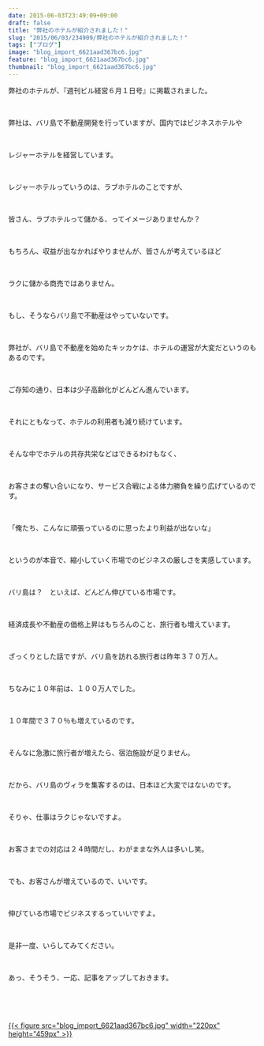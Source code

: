 ```yaml
---
date: 2015-06-03T23:49:09+09:00
draft: false
title: "弊社のホテルが紹介されました！"
slug: "2015/06/03/234909/弊社のホテルが紹介されました！"
tags: ["ブログ"]
image: "blog_import_6621aad367bc6.jpg"
feature: "blog_import_6621aad367bc6.jpg"
thumbnail: "blog_import_6621aad367bc6.jpg"
---
```

<p>弊社のホテルが、『週刊ビル経営６月１日号』に掲載されました。</p><br/><p>弊社は、バリ島で不動産開発を行っていますが、国内ではビジネスホテルや</p><br/><p>レジャーホテルを経営しています。</p><br/><p>レジャーホテルっていうのは、ラブホテルのことですが、</p><br/><p>皆さん、ラブホテルって儲かる、ってイメージありませんか？</p><br/><p>もちろん、収益が出なかればやりませんが、皆さんが考えているほど</p><br/><p>ラクに儲かる商売ではありません。</p><br/><p>もし、そうならバリ島で不動産はやっていないです。</p><br/><p>弊社が、バリ島で不動産を始めたキッカケは、ホテルの運営が大変だというのもあるのです。</p><br/><p>ご存知の通り、日本は少子高齢化がどんどん進んでいます。</p><br/><p>それにともなって、ホテルの利用者も減り続けています。</p><br/><p>そんな中でホテルの共存共栄などはできるわけもなく、</p><br/><p>お客さまの奪い合いになり、サービス合戦による体力勝負を繰り広げているのです。</p><br/><p>「俺たち、こんなに頑張っているのに思ったより利益が出ないな」</p><br/><p>というのが本音で、縮小していく市場でのビジネスの厳しさを実感しています。</p><br/><p>バリ島は？　といえば、どんどん伸びている市場です。</p><br/><p>経済成長や不動産の価格上昇はもちろんのこと、旅行者も増えています。</p><br/><p>ざっくりとした話ですが、バリ島を訪れる旅行者は昨年３７０万人。</p><br/><p>ちなみに１０年前は、１００万人でした。</p><br/><p>１０年間で３７０％も増えているのです。</p><br/><p>そんなに急激に旅行者が増えたら、宿泊施設が足りません。</p><br/><p>だから、バリ島のヴィラを集客するのは、日本ほど大変ではないのです。</p><br/><p>そりゃ、仕事はラクじゃないですよ。</p><br/><p>お客さまでの対応は２４時間だし、わがままな外人は多いし笑。</p><br/><p>でも、お客さんが増えているので、いいです。</p><br/><p>伸びている市場でビジネスするっていいですよ。</p><br/><p>是非一度、いらしてみてください。</p><br/><p>あっ、そうそう、一応、記事をアップしておきます。</p><br/><br/><p><br/><a href="blog_import_6621aad4cbcd3.jpg">{{< figure src="blog_import_6621aad367bc6.jpg" width="220px" height="459px" >}}</a><br/></p><br/><br/><br/><br/><br/><br/><br/><br/>

